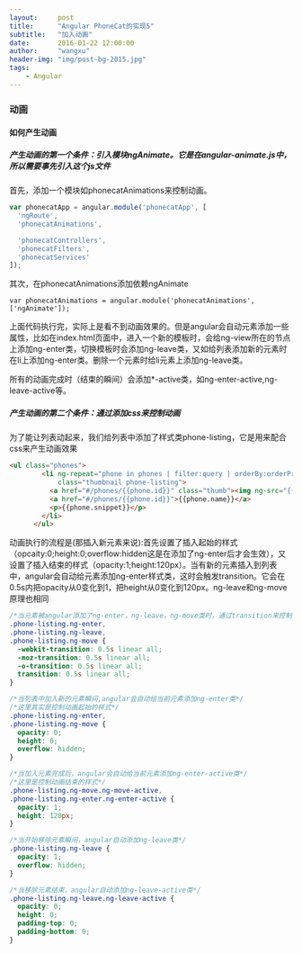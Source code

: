 ```yaml
---
layout:     post
title:      "Angular PhoneCat的实现5"
subtitle:   "加入动画"
date:       2016-01-22 12:00:00
author:     "wangxu"
header-img: "img/post-bg-2015.jpg"
tags:
    - Angular
---
```


### 动画

#### 如何产生动画

##### 产生动画的第一个条件：引入模块ngAnimate。它是在angular-animate.js中，所以需要事先引入这个js文件

首先，添加一个模块如phonecatAnimations来控制动画。

```javascript
var phonecatApp = angular.module('phonecatApp', [
  'ngRoute',
  'phonecatAnimations',

  'phonecatControllers',
  'phonecatFilters',
  'phonecatServices'
]);
```

其次，在phonecatAnimations添加依赖ngAnimate

`var phonecatAnimations = angular.module('phonecatAnimations', ['ngAnimate']);`

上面代码执行完，实际上是看不到动画效果的。但是angular会自动元素添加一些属性，比如在index.html页面中，进入一个新的模板时，会给ng-view所在的节点上添加ng-enter类，切换模板时会添加ng-leave类，又如给列表添加新的元素时在li上添加ng-enter类。删除一个元素时给li元素上添加ng-leave类。

所有的动画完成时（结束的瞬间）会添加*-active类，如ng-enter-active,ng-leave-active等。

##### 产生动画的第二个条件：通过添加css来控制动画

为了能让列表动起来，我们给列表中添加了样式类phone-listing，它是用来配合css来产生动画效果

```html
<ul class="phones">
        <li ng-repeat="phone in phones | filter:query | orderBy:orderProp"
            class="thumbnail phone-listing">
          <a href="#/phones/{{phone.id}}" class="thumb"><img ng-src="{{phone.imageUrl}}"></a>
          <a href="#/phones/{{phone.id}}">{{phone.name}}</a>
          <p>{{phone.snippet}}</p>
        </li>
      </ul>
```

动画执行的流程是(那插入新元素来说):首先设置了插入起始的样式（opcaity:0;height:0;overflow:hidden这是在添加了ng-enter后才会生效），又设置了插入结束的样式（opacity:1;height:120px）。当有新的元素插入到列表中，angular会自动给元素添加ng-enter样式类，这时会触发transition。它会在0.5s内把opacity从0变化到1，把height从0变化到120px。ng-leave和ng-move原理也相同

```css
/*当元素被angular添加了ng-enter，ng-leave，ng-move类时，通过transition来控制动画*/
.phone-listing.ng-enter,
.phone-listing.ng-leave,
.phone-listing.ng-move {
  -webkit-transition: 0.5s linear all;
  -moz-transition: 0.5s linear all;
  -o-transition: 0.5s linear all;
  transition: 0.5s linear all;
}

/*当列表中加入新的元素瞬间,angular会自动给当前元素添加ng-enter类*/
/*这里其实是控制动画起始的样式*/
.phone-listing.ng-enter,
.phone-listing.ng-move {
  opacity: 0;
  height: 0;
  overflow: hidden;
}

/*当加入元素完成后，angular会自动给当前元素添加ng-enter-active类*/
/*这里是控制动画结束的样式*/
.phone-listing.ng-move.ng-move-active,
.phone-listing.ng-enter.ng-enter-active {
  opacity: 1;
  height: 120px;
}

/*当开始移除元素瞬间，angular自动添加ng-leave类*/
.phone-listing.ng-leave {
  opacity: 1;
  overflow: hidden;
}

/*当移除元素结束，angular自动添加ng-leave-active类*/
.phone-listing.ng-leave.ng-leave-active {
  opacity: 0;
  height: 0;
  padding-top: 0;
  padding-bottom: 0;
}
```
